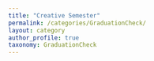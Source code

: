 ```yaml
---
title: "Creative Semester"
permalink: /categories/GraduationCheck/
layout: category
author_profile: true
taxonomy: GraduationCheck
---
```



